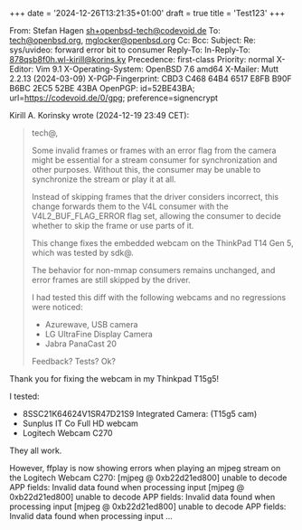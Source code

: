 +++
date = '2024-12-26T13:21:35+01:00'
draft = true
title = 'Test123'
+++

From: Stefan Hagen <sh+openbsd-tech@codevoid.de>
To: tech@openbsd.org, mglocker@openbsd.org
Cc: 
Bcc: 
Subject: Re: sys/uvideo: forward error bit to consumer
Reply-To: 
In-Reply-To: <878qsb8f0h.wl-kirill@korins.ky>
Precedence: first-class
Priority: normal
X-Editor: Vim 9.1
X-Operating-System: OpenBSD 7.6 amd64
X-Mailer: Mutt 2.2.13 (2024-03-09)
X-PGP-Fingerprint: CBD3 C468 64B4 6517 E8FB B90F B6BC 2EC5 52BE 43BA
OpenPGP: id=52BE43BA; url=https://codevoid.de/0/gpg; preference=signencrypt

Kirill A. Korinsky wrote (2024-12-19 23:49 CET):
> tech@,
> 
> Some invalid frames or frames with an error flag from the camera might be 
> essential for a stream consumer for synchronization and other purposes. 
> Without this, the consumer may be unable to synchronize the stream or play 
> it at all.
> 
> Instead of skipping frames that the driver considers incorrect, this change 
> forwards them to the V4L consumer with the V4L2_BUF_FLAG_ERROR flag set, 
> allowing the consumer to decide whether to skip the frame or use parts of it.
> 
> This change fixes the embedded webcam on the ThinkPad T14 Gen 5, which was 
> tested by sdk@.
> 
> The behavior for non-mmap consumers remains unchanged, and error frames 
> are still skipped by the driver.
> 
> I had tested this diff with the following webcams and no regressions
> were noticed:
>  - Azurewave, USB camera
>  - LG UltraFine Display Camera
>  - Jabra PanaCast 20
> 
> Feedback? Tests? Ok?

Thank you for fixing the webcam in my Thinkpad T15g5!

I tested:
- 8SSC21K64624V1SR47D21S9 Integrated Camera: (T15g5 cam)
- Sunplus IT Co Full HD webcam
- Logitech Webcam C270

They all work.

However, ffplay is now showing errors when playing an mjpeg stream on the 
Logitech Webcam C270:
[mjpeg @ 0xb22d21ed800] unable to decode APP fields: Invalid data found when processing input
[mjpeg @ 0xb22d21ed800] unable to decode APP fields: Invalid data found when processing input
[mjpeg @ 0xb22d21ed800] unable to decode APP fields: Invalid data found when processing input
...





